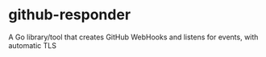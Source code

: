 # github-responder
A Go library/tool that creates GitHub WebHooks and listens for events, with automatic TLS

